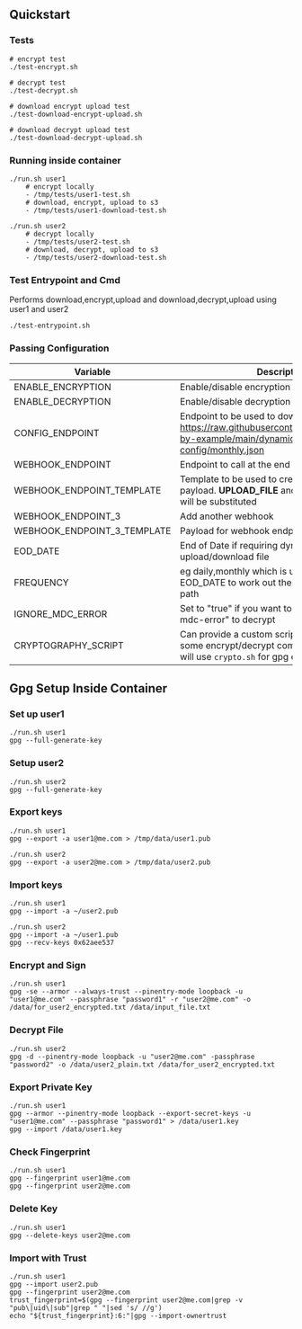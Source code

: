 
## Quickstart

### Tests

```
# encrypt test
./test-encrypt.sh

# decrypt test
./test-decrypt.sh

# download encrypt upload test
./test-download-encrypt-upload.sh

# download decrypt upload test
./test-download-decrypt-upload.sh

```

### Running inside container
```
./run.sh user1
    # encrypt locally
    - /tmp/tests/user1-test.sh
    # download, encrypt, upload to s3
    - /tmp/tests/user1-download-test.sh

./run.sh user2
    # decrypt locally
    - /tmp/tests/user2-test.sh
    # download, decrypt, upload to s3
    - /tmp/tests/user2-download-test.sh

```

### Test Entrypoint and Cmd
Performs download,encrypt,upload and download,decrypt,upload using user1 and user2
```
./test-entrypoint.sh
```

### Passing Configuration

|Variable| Description                                                                                                                           |
|---|---------------------------------------------------------------------------------------------------------------------------------------|
|ENABLE_ENCRYPTION| Enable/disable encryption                                                                                                             |
|ENABLE_DECRYPTION| Enable/disable decryption                                                                                                             |
|CONFIG_ENDPOINT| Endpoint to be used to download env var eg https://raw.githubusercontent.com/skhatri/gpg-by-example/main/dynamic-config/monthly.json  |
|WEBHOOK_ENDPOINT| Endpoint to call at the end of the task                                                                                               |
|WEBHOOK_ENDPOINT_TEMPLATE| Template to be used to create webhook payload. __UPLOAD_FILE__ and __DOWNLOAD_FILE__ will be substituted                              |
|WEBHOOK_ENDPOINT_3| Add another webhook                                                                                                                   |
|WEBHOOK_ENDPOINT_3_TEMPLATE| Payload for webhook endpoint 3                                                                                                        |
|EOD_DATE| End of Date if requiring dynamic calculation of upload/download file                                                                  |
|FREQUENCY| eg daily,monthly which is used along with EOD_DATE to work out the date value in file path                                            |
|IGNORE_MDC_ERROR| Set to "true" if you want to use flag "--ignore-mdc-error" to decrypt                                                                 |
|CRYPTOGRAPHY_SCRIPT| Can provide a custom script that will execute some encrypt/decrypt command. By default, it will use `crypto.sh` for gpg encrypt/decrypt |




## Gpg Setup Inside Container
### Set up user1
```
./run.sh user1
gpg --full-generate-key
```

### Setup user2
```
./run.sh user2
gpg --full-generate-key
```

### Export keys
```
./run.sh user1
gpg --export -a user1@me.com > /tmp/data/user1.pub

./run.sh user2
gpg --export -a user2@me.com > /tmp/data/user2.pub
```
### Import keys
```
./run.sh user1
gpg --import -a ~/user2.pub

./run.sh user2
gpg --import -a ~/user1.pub
gpg --recv-keys 0x62aee537 
```

### Encrypt and Sign
```
./run.sh user1
gpg -se --armor --always-trust --pinentry-mode loopback -u "user1@me.com" --passphrase "password1" -r "user2@me.com" -o /data/for_user2_encrypted.txt /data/input_file.txt
```
### Decrypt File
```
./run.sh user2
gpg -d --pinentry-mode loopback -u "user2@me.com" -passphrase "password2" -o /data/user2_plain.txt /data/for_user2_encrypted.txt
```

### Export Private Key
```
./run.sh user1
gpg --armor --pinentry-mode loopback --export-secret-keys -u "user1@me.com" --passphrase "password1" > /data/user1.key
gpg --import /data/user1.key
```

### Check Fingerprint
```
./run.sh user1
gpg --fingerprint user1@me.com
gpg --fingerprint user2@me.com
```

### Delete Key
```
./run.sh user1
gpg --delete-keys user2@me.com
```

### Import with Trust
```
./run.sh user1
gpg --import user2.pub
gpg --fingerprint user2@me.com
trust_fingerprint=$(gpg --fingerprint user2@me.com|grep -v "pub\|uid\|sub"|grep " "|sed 's/ //g')
echo "${trust_fingerprint}:6:"|gpg --import-ownertrust
```




